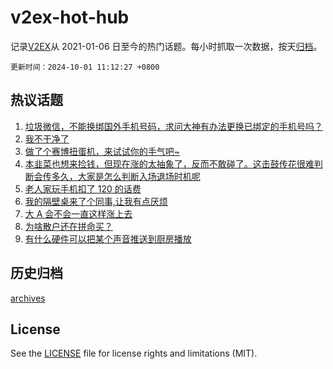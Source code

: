 # v2ex-hot-hub

 记录[V2EX](https://www.v2ex.com/)从 2021-01-06 日至今的热门话题。每小时抓取一次数据，按天[归档](archives)。

`更新时间：2024-10-01 11:12:27 +0800`

## 热议话题

1. [垃圾微信，不能换绑国外手机号码，求问大神有办法更换已绑定的手机号吗？](https://www.v2ex.com/t/1077086)
1. [我不干净了](https://www.v2ex.com/t/1077188)
1. [做了个赛博扭蛋机，来试试你的手气吧~](https://www.v2ex.com/t/1077114)
1. [本韭菜也想来捡钱，但现在涨的太抽象了，反而不敢碰了。这击鼓传花很难判断会传多久，大家是怎么判断入场退场时机呢](https://www.v2ex.com/t/1077112)
1. [老人家玩手机扣了 120 的话费](https://www.v2ex.com/t/1077204)
1. [我的隔壁桌来了个同事,让我有点厌烦](https://www.v2ex.com/t/1077081)
1. [大 A 会不会一直这样涨上去](https://www.v2ex.com/t/1077072)
1. [为啥散户还在拼命买？](https://www.v2ex.com/t/1077097)
1. [有什么硬件可以把某个声音推送到厨房播放](https://www.v2ex.com/t/1077138)

## 历史归档

[archives](archives)

## License

See the [LICENSE](LICENSE) file for license rights and limitations (MIT).
